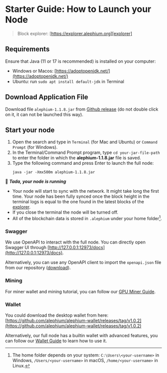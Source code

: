 # Starter Guide: How to Launch your Node

> Block explorer: [https://explorer.alephium.org][explorer]

## Requirements

Ensure that Java (11 or 17 is recommended) is installed on your computer:
- Windows or Macos: [https://adoptopenjdk.net/](https://adoptopenjdk.net/)
- Ubuntu: run `sudo apt install default-jdk` in Terminal

## Download Application File

Download file `alephium-1.1.8.jar` from [Github release](https://github.com/alephium/alephium/releases/tag/v1.1.8) (do not double click on it, it can not be launched this way).

## Start your node

1. Open the search and type in `Terminal` (for Mac and Ubuntu) or `Command Prompt` (for Windows).
2. In the Terminal/Command Prompt program, type `cd your-jar-file-path` to enter the folder in which the **alephium-1.1.8.jar** file is saved.
3. Type the following command and press Enter to launch the full node:
   ```shell
   java -jar -Xmx500m alephium-1.1.8.jar
   ```

🎉 _**Tada, your node is running**_

- Your node will start to sync with the network. It might take long the first time. Your node has been fully synced once the block height in the terminal logs is equal to the one found in the latest blocks of the [explorer].
- If you close the terminal the node will be turned off.
- All of the blockchain data is stored in `.alephium` under your home folder[^1].

### Swagger

We use OpenAPI to interact with the full node. You can directly open Swagger UI through [http://127.0.0.1:12973/docs](http://127.0.0.1:12973/docs).

Alternatively, you can use any OpenAPI client to
import the `openapi.json` file from our repository ([download](https://github.com/alephium/alephium/raw/master/api/src/main/resources/openapi.json)).

### Mining

For miner wallet and mining tutorial, you can follow our [GPU Miner Guide](GPU-Miner-Guide.md).

### Wallet

You could download the desktop wallet from here: [https://github.com/alephium/alephium-wallet/releases/tag/v1.0.2](https://github.com/alephium/alephium-wallet/releases/tag/v1.0.2)

Alternatively, our full node has a builtin wallet with advanced features, you can follow our [Wallet Guide](Wallet-Guide.md) to learn how to use it.


[^1]: The home folder depends on your system: `C:\Users\<your-username>` in Windows, `/Users/<your-username>` in macOS, `/home/<your-username>` in Linux.

[explorer]: https://explorer.alephium.org
